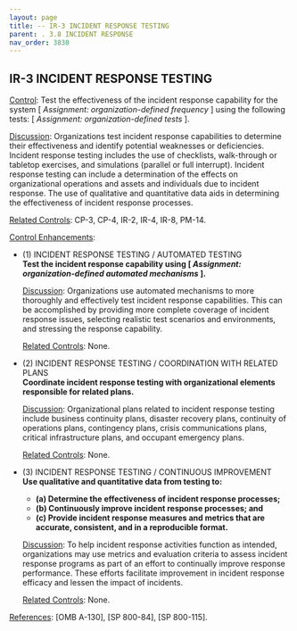 ```yaml
---
layout: page
title: -- IR-3 INCIDENT RESPONSE TESTING 
parent: . 3.8 INCIDENT RESPONSE
nav_order: 3830 
---
```


## IR-3 INCIDENT RESPONSE TESTING

<ins>Control</ins>: Test the effectiveness of the incident response capability for the system [ _Assignment: organization-defined frequency_ ] using the following tests: [ _Assignment: organization-defined tests_ ].

<ins>Discussion</ins>: Organizations test incident response capabilities to determine their effectiveness and identify potential weaknesses or deficiencies. Incident response testing includes the use of checklists, walk-through or tabletop exercises, and simulations (parallel or full interrupt). Incident response testing can include a determination of the effects on organizational operations and assets and individuals due to incident response. The use of qualitative and quantitative data aids in determining the effectiveness of incident response processes.

<ins>Related Controls</ins>: CP-3, CP-4, IR-2, IR-4, IR-8, PM-14.

<ins>Control Enhancements</ins>:

* (1) INCIDENT RESPONSE TESTING / AUTOMATED TESTING<br>
**Test the incident response capability using [ _Assignment: organization-defined automated mechanisms_ ].**

    <ins>Discussion</ins>: Organizations use automated mechanisms to more thoroughly and effectively test incident response capabilities. This can be accomplished by providing more complete coverage of incident response issues, selecting realistic test scenarios and environments, and stressing the response capability.

    <ins>Related Controls</ins>: None.

* (2) INCIDENT RESPONSE TESTING / COORDINATION WITH RELATED PLANS<br>
**Coordinate incident response testing with organizational elements responsible for related plans.**

    <ins>Discussion</ins>: Organizational plans related to incident response testing include business continuity plans, disaster recovery plans, continuity of operations plans, contingency plans, crisis communications plans, critical infrastructure plans, and occupant emergency plans.

    <ins>Related Controls</ins>: None.

* (3) INCIDENT RESPONSE TESTING / CONTINUOUS IMPROVEMENT<br>
**Use qualitative and quantitative data from testing to:**
    * **(a) Determine the effectiveness of incident response processes;**
    * **(b) Continuously improve incident response processes; and**
    * **(c) Provide incident response measures and metrics that are accurate, consistent, and in a reproducible format.**

    <ins>Discussion</ins>: To help incident response activities function as intended, organizations may use metrics and evaluation criteria to assess incident response programs as part of an effort to continually improve response performance. These efforts facilitate improvement in incident response efficacy and lessen the impact of incidents.

    <ins>Related Controls</ins>: None.

<ins>References</ins>: [OMB A-130], [SP 800-84], [SP 800-115].
